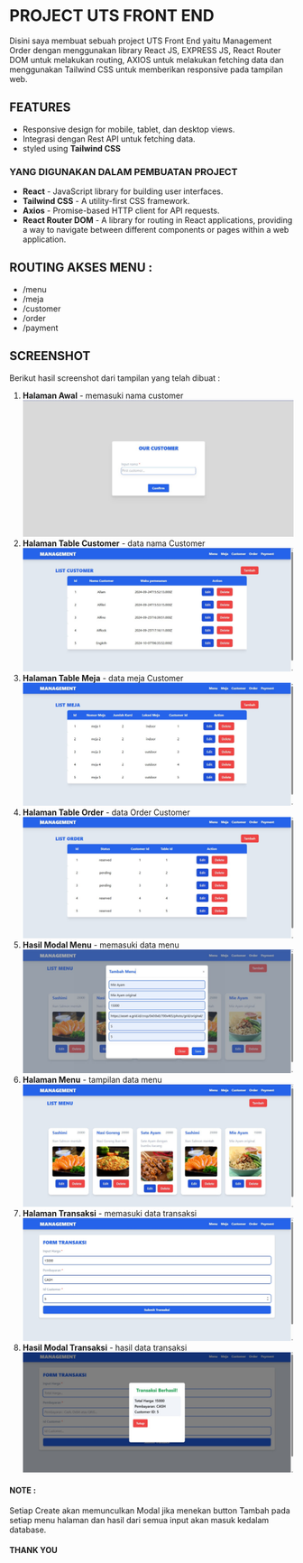 # PROJECT UTS FRONT END
Disini saya membuat sebuah project UTS Front End yaitu Management Order dengan menggunakan library React JS, EXPRESS JS, React Router DOM untuk melakukan routing, AXIOS untuk melakukan fetching data dan menggunakan Tailwind CSS untuk memberikan responsive pada tampilan web.

## FEATURES 
- Responsive design for mobile, tablet, dan desktop views.
- Integrasi dengan Rest API untuk fetching data.
- styled using <b>Tailwind CSS</b>

### YANG DIGUNAKAN DALAM PEMBUATAN PROJECT
- <b>React</b> - JavaScript library for building user interfaces.
- <b>Tailwind CSS</b> - A utility-first CSS framework.
- <b>Axios</b> - Promise-based HTTP client for API requests.
- <b>React Router DOM</b> - A library for routing in React applications, providing a way to navigate between different components or pages within a web application.

## ROUTING AKSES MENU :
- /menu
- /meja
- /customer
- /order
- /payment

## SCREENSHOT
Berikut hasil screenshot dari tampilan yang telah dibuat :

1. <b>Halaman Awal</b> - memasuki nama customer<img src="./SS9.jpg">
2. <b>Halaman Table Customer</b> - data nama Customer<img src="./SS2.jpg">
3. <b>Halaman Table Meja</b> - data meja Customer<img src="./SS3.jpg">
4. <b>Halaman Table Order</b> - data Order Customer<img src="./SS8.jpg">
5. <b>Hasil Modal Menu</b> - memasuki data menu<img src="./SS5.jpg">
6. <b>Halaman Menu</b> - tampilan data menu<img src="./SS4.jpg">
7. <b>Halaman Transaksi</b> - memasuki data transaksi<img src="./SS6.jpg">
7. <b>Hasil Modal Transaksi</b> - hasil data transaksi<img src="./SS7.jpg">

#### NOTE :
Setiap Create akan memunculkan Modal jika menekan button Tambah pada setiap menu halaman dan hasil dari semua input akan masuk kedalam database.

#### THANK YOU
